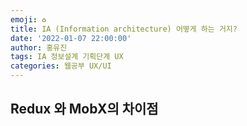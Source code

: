 ```yaml
---
emoji: ♻️
title: IA (Information architecture) 어떻게 하는 거지?
date: '2022-01-07 22:00:00'
author: 홍유진
tags: IA 정보설계 기획단계 UX
categories: 웹공부 UX/UI
---
```


<!-- 프로젝트 UX/UI 웹공부 3D Network Server 아키텍쳐 Error -->

## Redux 와 MobX의 차이점
